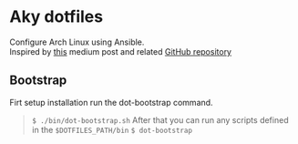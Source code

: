 # Aky dotfiles
Configure Arch Linux using Ansible.  
Inspired by [this](https://medium.com/espinola-designs/manage-your-dotfiles-with-ansible-6dbedd5532bb) medium post and related [GitHub repository](https://github.com/kespinola/dotfiles)

## Bootstrap
Firt setup installation run the dot-bootstrap command.
> `$ ./bin/dot-bootstrap.sh`
After that you can run any scripts defined in the `$DOTFILES_PATH/bin`
> `$ dot-bootstrap`
